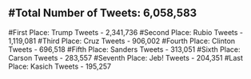 #Total Number of Tweets: 6,058,583 
---
#First Place: Trump Tweets - 2,341,736
#Second Place: Rubio Tweets - 1,119,081
#Third Place: Cruz Tweets - 906,002
#Fourth Place: Clinton Tweets - 696,518
#Fifth Place: Sanders Tweets - 313,051
#Sixth Place: Carson Tweets - 283,557
#Seventh Place: Jeb! Tweets - 204,351
#Last Place: Kasich Tweets - 195,257
